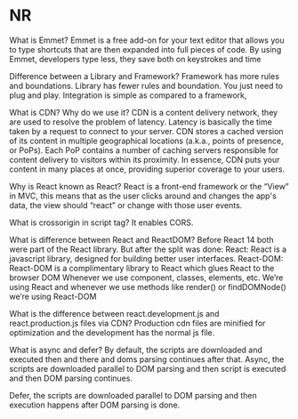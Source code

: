 # NR
What is Emmet?
Emmet is a free add-on for your text editor that allows you to type shortcuts that are then expanded into full pieces of code. By using Emmet, developers type less, they save both on keystrokes and time

Difference between a Library and Framework?
Framework has more rules and boundations. 
Library has fewer rules and boundation. You just need to plug and play. Integration is simple as compared to a framework,

What is CDN? Why do we use it? 
CDN is a content delivery network, they are used to resolve the problem of latency. Latency is basically the time taken by a request to connect to your server.
CDN stores a cached version of its content in multiple geographical locations (a.k.a., points of presence, or PoPs). Each PoP contains a number of caching servers responsible for content delivery to visitors within its proximity.
In essence, CDN puts your content in many places at once, providing superior coverage to your users.

Why is React known as React?
React is a front-end framework or the “View” in MVC, this means that as the user clicks around and changes the app's data, the view should “react” or change with those user events.

What is crossorigin in script tag? 
It enables CORS.

What is difference between React and ReactDOM?
Before React 14 both were part of the React library. But after the split was done:
React: React is a javascript library, designed for building better user interfaces.
React-DOM: React-DOM is a complimentary library to React which glues React to the browser DOM
Whenever we use component, classes, elements, etc. We’re using React and whenever we use methods like render() or findDOMNode() we’re using React-DOM


What is the difference between react.development.js and react.production.js files via CDN?
Production cdn files are minified for optimization and the development has the normal js file.
 
What is async and defer?
By default, the scripts are downloaded and executed then and there and doms parsing continues after that.
Async, the scripts are downloaded parallel to DOM parsing and then script is executed and then DOM parsing continues.

Defer, the scripts are downloaded parallel to DOM parsing and then execution happens after DOM parsing is done.
